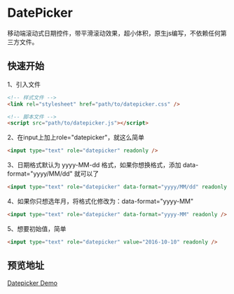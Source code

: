 # DatePicker
移动端滚动式日期控件，带平滑滚动效果，超小体积，原生js编写，不依赖任何第三方文件。

## 快速开始
1、引入文件
```HTML
<!-- 样式文件 -->
<link rel="stylesheet" href="path/to/datepicker.css" />

<!-- 脚本文件 -->
<script src="path/to/datepicker.js"></script>
```
2、在input上加上role="datepicker"，就这么简单
```HTML
<input type="text" role="datepicker" readonly />
```
3、日期格式默认为 yyyy-MM-dd 格式，如果你想换格式，添加 data-format="yyyy/MM/dd" 就可以了
```HTML
<input type="text" role="datepicker" data-format="yyyy/MM/dd" readonly />
```
4、如果你只想选年月，将格式化修改为：data-format="yyyy-MM"
```HTML
<input type="text" role="datepicker" data-format="yyyy-MM" readonly />
```
5、想要初始值，简单
```HTML
<input type="text" role="datepicker" value="2016-10-10" readonly />
```

## 预览地址
[Datepicker Demo](http://htmlpreview.github.io/?https://github.com/Capricair/datepicker/blob/master/output/min/demo.html)
